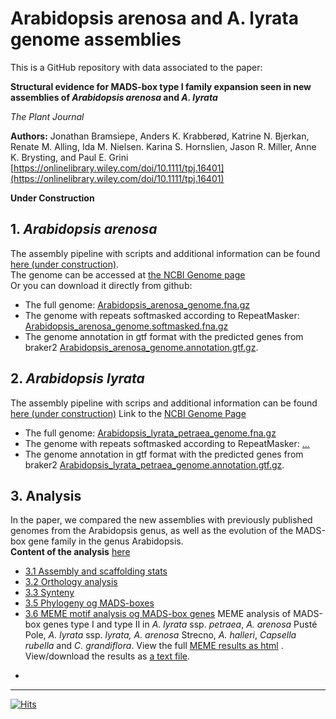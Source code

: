 # Arabidopsis arenosa and A. lyrata genome assemblies
This is a GitHub repository with data associated to the paper:   
   

**Structural evidence for MADS-box type I family expansion seen in new assemblies of <i>Arabidopsis arenosa</i> and <i>A. lyrata</i>**

_The Plant Journal_

​​**Authors:** Jonathan Bramsiepe, Anders K. Krabberød, Katrine N. Bjerkan, Renate M. Alling, Ida M. Nielsen. Karina S. Hornslien, Jason R. Miller, Anne K. Brysting, and Paul E. Grini 
[https://onlinelibrary.wiley.com/doi/10.1111/tpj.16401](https://onlinelibrary.wiley.com/doi/10.1111/tpj.16401)

**Under Construction**
## 1. <i>Arabidopsis arenosa</i> 
The assembly pipeline with scripts and additional information can be found  [here (under construction)](01_arenosa_assembly/).  
The genome can be accessed at [the NCBI Genome page](https://www.ncbi.nlm.nih.gov/data-hub/genome/GCA_026151155.1/)   
Or you can download it directly from github:
- The full genome: [Arabidopsis_arenosa_genome.fna.gz](01_arenosa_assembly/Arabidopsis_arenosa_genome.fna.gz)
- The genome with repeats softmasked according to RepeatMasker: [Arabidopsis_arenosa_genome.softmasked.fna.gz](01_arenosa_assembly/Arabidopsis_arenosa_genome.softmasked.fna.gz)
- The genome annotation in gtf format with the predicted genes from braker2 [Arabidopsis_arenosa_genome.annotation.gtf.gz](01_arenosa_assembly/Arabidopsis_arenosa_genome.annotation.gtf.gz).

## 2. <i>Arabidopsis lyrata</i> 
The assembly pipeline with scrips and additional information can be found  [here (under construction)](02_lyrata_assembly/)
Link to the [NCBI Genome Page](https://www.ncbi.nlm.nih.gov/datasets/genome/GCA_026151145.1/)
- The full genome: [Arabidopsis_lyrata_petraea_genome.fna.gz](02_lyrata_assembly/Arabidopsis_lyrata_petraea_genome.fna.gz)
- The genome with repeats softmasked according to RepeatMasker: [...](02_lyrata_assembly/)
- The genome annotation in gtf format with the predicted genes from braker2 [Arabidopsis_lyrata_petraea_genome.annotation.gtf.gz](02_lyrata_assembly/Arabidopsis_lyrata_petraea_genome.annotation.gtf.gz).

## 3. Analysis
In the paper, we compared the new assemblies with previously published genomes from the Arabidopsis genus, as well as the evolution of the MADS-box gene family in the genus Arabidopsis.  
**Content of the analysis** [here](./03_analysis/)
- [3.1 Assembly and scaffolding stats](./03_analysis/01_assembly_and_scaffolding_stats/)
- [3.2 Orthology analysis](./03_analysis/02_ortholog_prediction/)
- [3.3 Synteny](./03_analysis/03_synteny/)
- [3.5 Phylogeny og MADS-boxes](./03_analysis/05_MADS_phylogeny/)
- [3.6 MEME motif analysis og MADS-box genes](./03_analysis/06_MADS_MEME/)
MEME analysis of  MADS-box genes type I and type II in <i>A. lyrata</i> ssp. <i>petraea</i>, <i>A. arenosa</i> Pusté Pole, <i>A. lyrata </i>ssp. <i>lyrata,</i> <i>A. arenosa</i> Strecno, <i>A. halleri</i>,  <i>Capsella rubella</i> and <i>C. grandiflora</i>.  View the full [MEME results as html](https://htmlpreview.github.io/?https://github.com/krabberod/html_test/blob/main/meme.html) . View/download the results as [a text file](03_analysis/06_MADS_MEME/meme_results.txt). 

*
----
[![Hits](https://hits.seeyoufarm.com/api/count/incr/badge.svg?url=https%3A%2F%2Fgithub.com%2FPaulGrini%2FArabidopsis_assemblies&count_bg=%2379C83D&title_bg=%23555555&icon=&icon_color=%23E7E7E7&title=hits&edge_flat=false)](https://hits.seeyoufarm.com)